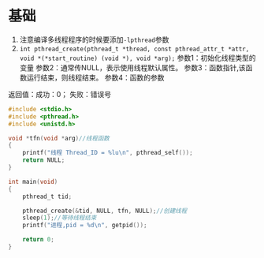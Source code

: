 # 基础
1. 注意编译多线程程序的时候要添加`-lpthread`参数
2. `int pthread_create(pthread_t *thread, const pthread_attr_t *attr, void *(*start_routine) (void *), void *arg);`
参数1：初始化线程类型的变量
参数2：通常传NULL，表示使用线程默认属性。
参数3：函数指针,该函数运行结束，则线程结束。
参数4：函数的参数

返回值：成功：0；	失败：错误号



```c
#include <stdio.h>
#include <pthread.h>
#include <unistd.h>

void *tfn(void *arg)//线程函数
{
	printf("线程 Thread_ID = %lu\n", pthread_self());
	return NULL;
}

int main(void)
{
	pthread_t tid;

	pthread_create(&tid, NULL, tfn, NULL);//创建线程
	sleep(1);//等待线程结束
	printf("进程,pid = %d\n", getpid());

	return 0;
}

```